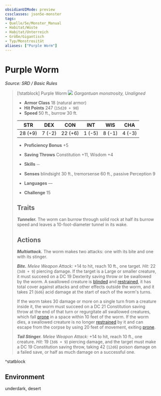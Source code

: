 ```yaml
---
obsidianUIMode: preview
cssclasses: json5e-monster
tags:
- Quelle/5e/Monster_Manual
- Habitat/Wüste
- Habitat/Unterreich
- Größe/Gigantisch
- Typ/Monstrosität
aliases: ["Purple Worm"]
---
```

# Purple Worm
*Source: SRD / Basic Rules*  

> [!statblock] Purple Worm
> ![](compendium/bestiary/monstrosity/token/purple-worm.png#token)
> *Gargantuan monstrosity, Unaligned*
> 
> - **Armor Class** 18  (natural armor)
> - **Hit Points** 247 (`15d20 + 90`)
> - **Speed** 50 ft., burrow 30 ft.
> 
> |STR|DEX|CON|INT|WIS|CHA|
> |:---:|:---:|:---:|:---:|:---:|:---:|
> |28 (+9)| 7 (-2)|22 (+6)| 1 (-5)| 8 (-1)| 4 (-3)|
> 
> - **Proficiency Bonus** +5
> - **Saving Throws** Constitution +11, Wisdom +4
> - **Skills** ⏤
> - **Senses** blindsight 30 ft., tremorsense 60 ft., passive Perception 9
> 
> - **Languages** —
> - **Challenge** 15
> 
> ## Traits
> 
> ***Tunneler.*** The worm can burrow through solid rock at half its burrow speed and leaves a 10-foot-diameter tunnel in its wake.
> 
> ## Actions
> 
> ***Multiattack.*** The worm makes two attacks: one with its bite and one with its stinger.
> 
> ***Bite.*** *Melee Weapon Attack:* +14 to hit, reach 10 ft., one target. *Hit:* 22 (`3d8 + 9`) piercing damage. If the target is a Large or smaller creature, it must succeed on a DC 19 Dexterity saving throw or be swallowed by the worm. A swallowed creature is [blinded](rules/conditions.md#blinded) and [restrained](rules/conditions.md#restrained), it has total cover against attacks and other effects outside the worm, and it takes 21 (`6d6`) acid damage at the start of each of the worm's turns.
> 
> If the worm takes 30 damage or more on a single turn from a creature inside it, the worm must succeed on a DC 21 Constitution saving throw at the end of that turn or regurgitate all swallowed creatures, which fall [prone](rules/conditions.md#prone) in a space within 10 feet of the worm. If the worm dies, a swallowed creature is no longer [restrained](rules/conditions.md#restrained) by it and can escape from the corpse by using 20 feet of movement, exiting [prone](rules/conditions.md#prone).
> 
> ***Tail Stinger.*** *Melee Weapon Attack:* +14 to hit, reach 10 ft., one creature. *Hit:* 19 (`3d6 + 9`) piercing damage, and the target must make a DC 19 Constitution saving throw, taking 42 (`12d6`) poison damage on a failed save, or half as much damage on a successful one.
^statblock

## Environment

underdark, desert